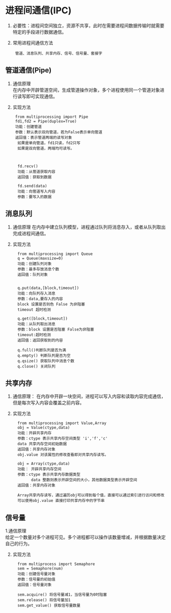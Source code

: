 # 进程间通信(IPC)

1. 必要性：进程间空间独立，资源不共享，此时在需要进程间数据传输时就需要特定的手段进行数据通信。
2. 常用进程间通信方法

        管道、消息队列、共享内存、信号、信号量、套接字

## 管道通信(Pipe)

1. 通信原理  
   在内存中开辟管道空间，生成管道操作对象，多个进程使用同一个管道对象进行读写即可实现通信。

2. 实现方法

        from multiprocessing import Pipe
        fd1,fd2 = Pipe(duplex=True)
        功能：创建管道
        参数：默认表示双向管道，若为False表示单向管道
        返回值：表示管道两端的读写对象
         如果是单向管道，fd1只读，fd2只写
         如果是双向管道，两端均可读写。



         fd.recv()
         功能：从管道获取内容
         返回值：获取到数据
         
         fd.send(data)
         功能：向管道写入内容
         参数：要写入的数据

## 消息队列

1. 通信原理 在内存中建立队列模型，进程通过队列将消息存入，或者从队列取出完成进程间通信。

2. 实现方法

         from multiprocessing import Queue
         q = Queue(maxsize=0)
         功能：创建队列对象
         参数：最多存放消息个数
         返回值：队列对象
         

         q.put(data,[block,timeout])
         功能：向队列存入消息
         参数：data,要存入的内容
         block 设置是否则色 False 为非阻塞
         timeout 超时检测

         q.get([block,timeout])
         功能：从队列取出消息
         参数：block 设置是否阻塞 False为非阻塞
         timeout:超时检测
         返回值：返回获取到的内容

         q.full()判断队列是否为满
         q.empty() 判断队列是否为空
         q.qsize() 获取队列中消息个数
         q.close() 关闭队列

## 共享内存

1. 通信原理： 在内存中开辟一块空间，进程可以写入内容和读取内容完成通信，但是每次写入内容会覆盖之前内容。

2. 实现方法

         from multiprocessing import Value,Array
         obj = Value(ctype,data)
         功能：开辟共享内存
         参数：ctype 表示共享内存空间类型 'i','f','c'
         data 共享内存空间初始数据
         返回值：共享内存对象
         obj.value 对该属性的修改查看即对共享内存读写。

         obj = Array(ctype,data)
         功能： 开辟共享内存空间
         参数：ctype 表示共享内存数据类型
               data 整数则表示开辟空间的大小，其他数据类型表示开辟空间
         返回值：共享内存对象

         Array共享内存读写，通过遍历obj可以得到每个值，直接可以通过索引进行访问和修改
         可以使用obj.value 直接打印共享内存中的字节串

## 信号量

1.通信原理  
给定一个数量对多个进程可见。多个进程都可以操作该数量增减，并根据数量决定自己的行为。

2. 实现方法

         from multiprocess import Semaphore
         sem = Semaphore(num)
         功能：创建信号量对象
         参数：信号量的初始值
         返回值：信号量对象

         sem.acquire() 将信号量减1，当信号量为0时阻塞
         sem.release() 将信号量加1
         sem.get_value() 获取信号量数量
         

         